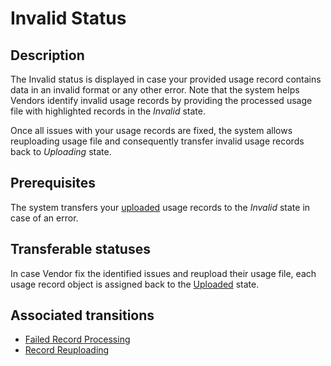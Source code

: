 # Invalid Status 
## Description
The Invalid status is displayed in case your provided usage record contains data in an invalid format or any other error. Note that the system helps Vendors identify invalid usage records by providing the processed usage file with highlighted records in the *Invalid* state.

Once all issues with your usage records are fixed, the system allows reuploading usage file and consequently transfer invalid usage records back to *Uploading* state.
## Prerequisites
The system transfers your [uploaded](s-a-uploaded.html) usage records to the *Invalid* state in case of an error.
## Transferable statuses
In case Vendor fix the identified issues and reupload their usage file, each usage record object is assigned back to the [Uploaded](s-a-uploaded.html) state.
## Associated transitions
* [Failed Record Processing](t-3-upl-invalid.html)
* [Record Reuploading](t-4-inv-uploaded.html)
